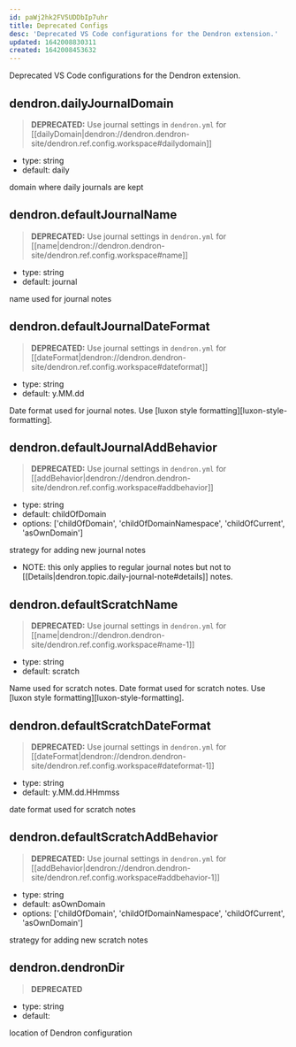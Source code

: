 ```yaml
---
id: paWj2hk2FV5UDDbIp7uhr
title: Deprecated Configs
desc: 'Deprecated VS Code configurations for the Dendron extension.'
updated: 1642008830311
created: 1642008453632
---
```


Deprecated VS Code configurations for the Dendron extension.

## dendron.dailyJournalDomain

> **DEPRECATED:** Use journal settings in `dendron.yml` for [[dailyDomain|dendron://dendron.dendron-site/dendron.ref.config.workspace#dailydomain]]

- type: string
- default: daily

domain where daily journals are kept

## dendron.defaultJournalName

> **DEPRECATED:** Use journal settings in `dendron.yml` for [[name|dendron://dendron.dendron-site/dendron.ref.config.workspace#name]]

- type: string
- default: journal

name used for journal notes

## dendron.defaultJournalDateFormat

> **DEPRECATED:** Use journal settings in `dendron.yml` for [[dateFormat|dendron://dendron.dendron-site/dendron.ref.config.workspace#dateformat]]

- type: string
- default: y.MM.dd

Date format used for journal notes. Use [luxon style formatting][luxon-style-formatting].

## dendron.defaultJournalAddBehavior

> **DEPRECATED:** Use journal settings in `dendron.yml` for [[addBehavior|dendron://dendron.dendron-site/dendron.ref.config.workspace#addbehavior]]

- type: string
- default: childOfDomain
- options:  ['childOfDomain', 'childOfDomainNamespace', 'childOfCurrent', 'asOwnDomain']

strategy for adding new journal notes
- NOTE: this only applies to regular journal notes but not to  [[Details|dendron.topic.daily-journal-note#details]] notes.

## dendron.defaultScratchName

> **DEPRECATED:** Use journal settings in `dendron.yml` for [[name|dendron://dendron.dendron-site/dendron.ref.config.workspace#name-1]]

- type: string
- default: scratch

Name used for scratch notes. Date format used for scratch notes. Use [luxon style formatting][luxon-style-formatting].

## dendron.defaultScratchDateFormat

> **DEPRECATED:** Use journal settings in `dendron.yml` for [[dateFormat|dendron://dendron.dendron-site/dendron.ref.config.workspace#dateformat-1]]

- type: string
- default: y.MM.dd.HHmmss

date format used for scratch notes

## dendron.defaultScratchAddBehavior

> **DEPRECATED:** Use journal settings in `dendron.yml` for [[addBehavior|dendron://dendron.dendron-site/dendron.ref.config.workspace#addbehavior-1]]

- type: string
- default: asOwnDomain
- options:  ['childOfDomain', 'childOfDomainNamespace', 'childOfCurrent', 'asOwnDomain']

strategy for adding new scratch notes

## dendron.dendronDir

> **DEPRECATED**

- type: string
- default: 

location of Dendron configuration

##